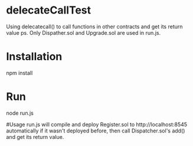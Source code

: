 # delecateCallTest
Using delecatecall() to call functions in other contracts and get its return value
ps. Only Dispather.sol and Upgrade.sol are used in run.js.

# Installation
npm install

# Run
node run.js

#Usage
run.js will compile and deploy Register.sol to http://localhost:8545 automatically if it wasn't deployed before, then call Dispatcher.sol's add() and get its return value.
